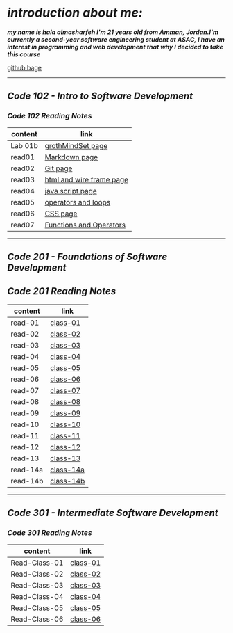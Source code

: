 
# *introduction about me:*

***my name is hala almasharfeh I'm 21 years old from Amman, Jordan.I'm currently a second-year software engineering student at ASAC, I have an interest in programming and web development that why I decided to take this course***

[github bage](https://github.com/hala277)

---------------------------

## *Code 102 - Intro to Software Development*

### *Code 102 Reading Notes*

content | link
------------ | -------------
Lab 01b| [grothMindSet page]( https://hala277.github.io/reading-notes/grothMindSet)
read01|[Markdown page](https://hala277.github.io/reading-notes/read01)
read02 | [Git page]( https://hala277.github.io/reading-notes/read02)
read03 | [html and wire frame page](https://hala277.github.io/reading-notes/read03)
read04 | [java script page](https://hala277.github.io/reading-notes/read04)
read05 | [operators and loops](https://hala277.github.io/reading-notes/read05)
read06 | [CSS page](https://hala277.github.io/reading-notes/read06)
read07 | [Functions and Operators](https://hala277.github.io/reading-notes/read07)

 ---------------------------

## *Code 201 - Foundations of Software Development*

## *Code 201 Reading Notes*

content | link
------------ | -------------
read-01 |[class-01](https://hala277.github.io/reading-notes/class-01)
read-02 |[class-02](https://hala277.github.io/reading-notes/class-02)
read-03 |[class-03](https://hala277.github.io/reading-notes/class-03)
read-04 |[class-04](https://hala277.github.io/reading-notes/class-04)
read-05 |[class-05](https://hala277.github.io/reading-notes/class-05)
read-06 |[class-06](https://hala277.github.io/reading-notes/class-06)
read-07 |[class-07](https://hala277.github.io/reading-notes/class-07)
read-08 |[class-08](https://hala277.github.io/reading-notes/class-08)
read-09 |[class-09](https://hala277.github.io/reading-notes/class-09)
read-10 |[class-10](https://hala277.github.io/reading-notes/class-10)
read-11 |[class-11](https://hala277.github.io/reading-notes/class-11)
read-12 |[class-12](https://hala277.github.io/reading-notes/class-12)
read-13 |[class-13](https://hala277.github.io/reading-notes/class-13)
read-14a|[class-14a](https://hala277.github.io/reading-notes/class-14a)
read-14b|[class-14b](https://hala277.github.io/reading-notes/class-14b)

 ---------------------------

## *Code 301 - Intermediate Software Development*

### *Code 301 Reading Notes*

content | link
------------ | -------------
Read-Class-01|[class-01](https://hala277.github.io/reading-notes/Read-Class-01)
Read-Class-02|[class-02](https://hala277.github.io/reading-notes/Read-Class-02)
Read-Class-03|[class-03](https://hala277.github.io/reading-notes/Read-Class-03)
Read-Class-04|[class-04](https://hala277.github.io/reading-notes/Read-Class-04)
Read-Class-05|[class-05](https://hala277.github.io/reading-notes/Read-Class-05)
Read-Class-06|[class-06](https://hala277.github.io/reading-notes/Read-Class-06)
